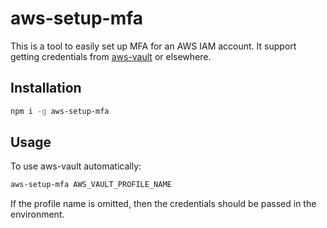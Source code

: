 # aws-setup-mfa

This is a tool to easily set up MFA for an AWS IAM account. It support getting credentials from [aws-vault](https://github.com/99designs/aws-vault) or elsewhere.

## Installation

```bash
npm i -g aws-setup-mfa
```

## Usage

To use aws-vault automatically:

```bash
aws-setup-mfa AWS_VAULT_PROFILE_NAME
```

If the profile name is omitted, then the credentials should be passed in the environment.
